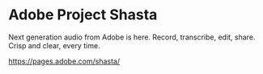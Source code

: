 # Adobe Project Shasta
Next generation audio from Adobe is here. Record, transcribe, edit, share. Crisp and clear, every time.

https://pages.adobe.com/shasta/

